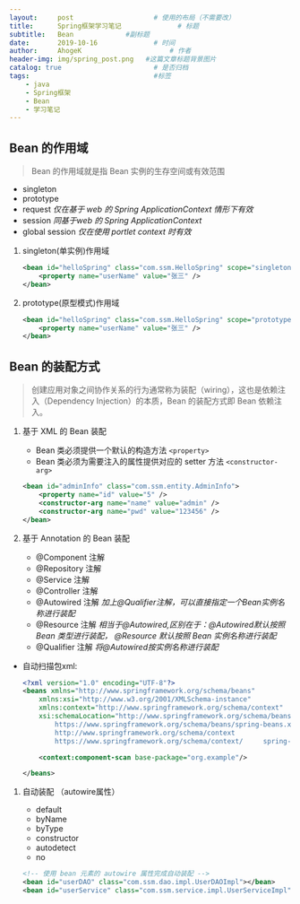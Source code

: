 ```yaml
---
layout:     post                    # 使用的布局（不需要改）
title:      Spring框架学习笔记              # 标题 
subtitle:   Bean             #副标题
date:       2019-10-16              # 时间
author:     AhogeK                      # 作者
header-img: img/spring_post.png   #这篇文章标题背景图片
catalog: true                       # 是否归档
tags:                               #标签
    - java
    - Spring框架
    - Bean
    - 学习笔记
---
```


## Bean 的作用域

> Bean 的作用域就是指 Bean 实例的生存空间或有效范围

* singleton
* prototype
* request *仅在基于 web 的 Spring ApplicationContext 情形下有效*
* session *同基于web 的 Spring ApplicationContext*
* global session *仅在使用 portlet context 时有效*

1. singleton(单实例)作用域

    ```xml
    <bean id="helloSpring" class="com.ssm.HelloSpring" scope="singleton">
        <property name="userName" value="张三" />
    </bean>
    ```

2. prototype(原型模式)作用域

    ```xml
    <bean id="helloSpring" class="com.ssm.HelloSpring" scope="prototype">
        <property name="userName" value="张三" />
    </bean>
    ```

## Bean 的装配方式

> 创建应用对象之间协作关系的行为通常称为装配（wiring），这也是依赖注入（Dependency Injection）的本质，Bean 的装配方式即 Bean 依赖注入。

1. 基于 XML 的 Bean 装配

    * Bean 类必须提供一个默认的构造方法 ``<property>``
    * Bean 类必须为需要注入的属性提供对应的 setter 方法 ``<constructor-arg>``

    ```xml
    <bean id="adminInfo" class="com.ssm.entity.AdminInfo">
        <property name="id" value="5" />
        <constructor-arg name="name" value="admin" />
        <constructor-arg name="pwd" value="123456" />
    </bean>
    ```

2. 基于 Annotation 的 Bean 装配

    * @Component 注解
    * @Repository 注解
    * @Service 注解
    * @Controller 注解
    * @Autowired 注解 *加上@Qualifier注解，可以直接指定一个Bean实例名称进行装配*
    * @Resource 注解 *相当于@Autowired,区别在于：@Autowired默认按照 Bean 类型进行装配， @Resource 默认按照 Bean 实例名称进行装配*
    * @Qualifier 注解 *将@Autowired按实例名称进行装配*

* 自动扫描包xml:

    ```xml
    <?xml version="1.0" encoding="UTF-8"?>
    <beans xmlns="http://www.springframework.org/schema/beans"
        xmlns:xsi="http://www.w3.org/2001/XMLSchema-instance"
        xmlns:context="http://www.springframework.org/schema/context"
        xsi:schemaLocation="http://www.springframework.org/schema/beans
            https://www.springframework.org/schema/beans/spring-beans.xsd
            http://www.springframework.org/schema/context
            https://www.springframework.org/schema/context/     spring-context.xsd">

        <context:component-scan base-package="org.example"/>

    </beans>
    ```

1. 自动装配 （autowire属性）

    * default
    * byName
    * byType
    * constructor
    * autodetect
    * no

    ```xml
    <!-- 使用 bean 元素的 autowire 属性完成自动装配 -->
    <bean id="userDAO" class="com.ssm.dao.impl.UserDAOImpl"></bean>
    <bean id="userService" class="com.ssm.service.impl.UserServiceImpl" autowire="byname">
    ```